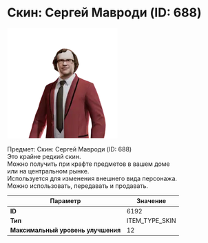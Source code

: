 # Скин: Сергей Мавроди (ID: 688)

![Item Image](../img/6192.webp?raw=true)

Предмет: Скин: Сергей Мавроди (ID: 688)<br>Это крайне редкий скин.<br>Можно получить при крафте предметов в вашем доме<br>или на центральном рынке.<br>Используется для изменения внешнего вида персонажа.<br>Можно использовать, передавать и продавать.


| Параметр | Значение |
|----------|----------|
| **ID** | 6192 |
| **Тип** | ITEM_TYPE_SKIN |
| **Максимальный уровень улучшения** | 12 |

